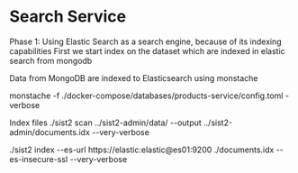 # Search Service

Phase 1:
Using Elastic Search as a search engine, because of its indexing capabilities
First we start index on the dataset which are indexed in elastic search from mongodb

Data from MongoDB are indexed to Elasticsearch using monstache

monstache -f ./docker-compose/databases/products-service/config.toml -verbose

Index files
./sist2 scan ../sist2-admin/data/ --output ../sist2-admin/documents.idx --very-verbose

./sist2 index --es-url https://elastic:elastic@es01:9200 ./documents.idx --es-insecure-ssl --very-verbose